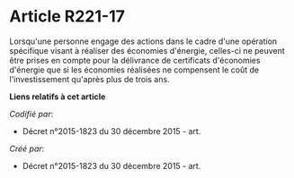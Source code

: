 # Article R221-17

Lorsqu'une personne engage des actions dans le cadre d'une opération spécifique visant à réaliser des économies d'énergie,
celles-ci ne peuvent être prises en compte pour la délivrance de certificats d'économies d'énergie que si les économies
réalisées ne compensent le coût de l'investissement qu'après plus de trois ans.

**Liens relatifs à cet article**

_Codifié par_:

  - Décret n°2015-1823 du 30 décembre 2015 - art.

_Créé par_:

  - Décret n°2015-1823 du 30 décembre 2015 - art.
